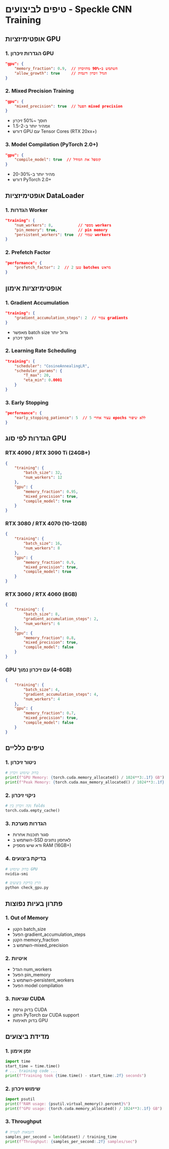 # טיפים לביצועים - Speckle CNN Training

## אופטימיזציות GPU

### 1. הגדרות זיכרון GPU
```json
"gpu": {
    "memory_fraction": 0.9,  // השתמש ב-90% מהזיכרון
    "allow_growth": true     // הגדל זיכרון דינמית
}
```

### 2. Mixed Precision Training
```json
"gpu": {
    "mixed_precision": true  // הפעל mixed precision
}
```
- חוסך ~50% זיכרון
- מהיר יותר ב-1.5-2x
- דורש GPU עם Tensor Cores (RTX 20xx+)

### 3. Model Compilation (PyTorch 2.0+)
```json
"gpu": {
    "compile_model": true  // קומפל את המודל
}
```
- מהיר יותר ב-20-30%
- דורש PyTorch 2.0+

## אופטימיזציות DataLoader

### 1. הגדרות Worker
```json
"training": {
    "num_workers": 8,           // מספר workers
    "pin_memory": true,         // pin memory
    "persistent_workers": true  // שמור workers
}
```

### 2. Prefetch Factor
```json
"performance": {
    "prefetch_factor": 2  // טען 2 batches מראש
}
```

## אופטימיזציות אימון

### 1. Gradient Accumulation
```json
"training": {
    "gradient_accumulation_steps": 2  // צבור gradients
}
```
- מאפשר batch size גדול יותר
- חוסך זיכרון

### 2. Learning Rate Scheduling
```json
"training": {
    "scheduler": "CosineAnnealingLR",
    "scheduler_params": {
        "T_max": 20,
        "eta_min": 0.0001
    }
}
```

### 3. Early Stopping
```json
"performance": {
    "early_stopping_patience": 5  // עצור אחרי 5 epochs ללא שיפור
}
```

## הגדרות לפי סוג GPU

### RTX 4090 / RTX 3090 Ti (24GB+)
```json
{
    "training": {
        "batch_size": 32,
        "num_workers": 12
    },
    "gpu": {
        "memory_fraction": 0.95,
        "mixed_precision": true,
        "compile_model": true
    }
}
```

### RTX 3080 / RTX 4070 (10-12GB)
```json
{
    "training": {
        "batch_size": 16,
        "num_workers": 8
    },
    "gpu": {
        "memory_fraction": 0.9,
        "mixed_precision": true,
        "compile_model": true
    }
}
```

### RTX 3060 / RTX 4060 (8GB)
```json
{
    "training": {
        "batch_size": 8,
        "gradient_accumulation_steps": 2,
        "num_workers": 6
    },
    "gpu": {
        "memory_fraction": 0.8,
        "mixed_precision": true,
        "compile_model": false
    }
}
```

### GPU עם זיכרון נמוך (4-6GB)
```json
{
    "training": {
        "batch_size": 4,
        "gradient_accumulation_steps": 4,
        "num_workers": 4
    },
    "gpu": {
        "memory_fraction": 0.7,
        "mixed_precision": true,
        "compile_model": false
    }
}
```

## טיפים כלליים

### 1. ניטור זיכרון
```python
# בדוק שימוש זיכרון
print(f"GPU Memory: {torch.cuda.memory_allocated() / 1024**3:.1f} GB")
print(f"Peak Memory: {torch.cuda.max_memory_allocated() / 1024**3:.1f} GB")
```

### 2. ניקוי זיכרון
```python
# נקה זיכרון בין folds
torch.cuda.empty_cache()
```

### 3. הגדרות מערכת
- סגור תוכנות אחרות
- השתמש ב-SSD לאחסון נתונים
- ודא שיש מספיק RAM (16GB+)

### 4. בדיקת ביצועים
```bash
# בדוק שימוש GPU
nvidia-smi

# הרץ בדיקת ביצועים
python check_gpu.py
```

## פתרון בעיות נפוצות

### 1. Out of Memory
- הקטן batch_size
- הפעל gradient_accumulation_steps
- הקטן memory_fraction
- השתמש ב-mixed_precision

### 2. איטיות
- הגדל num_workers
- הפעל pin_memory
- השתמש ב-persistent_workers
- הפעל model compilation

### 3. שגיאות CUDA
- בדוק גרסת CUDA
- התקן PyTorch עם CUDA support
- בדוק תאימות GPU

## מדידת ביצועים

### 1. זמן אימון
```python
import time
start_time = time.time()
# ... training code ...
print(f"Training took {time.time() - start_time:.2f} seconds")
```

### 2. שימוש זיכרון
```python
import psutil
print(f"RAM usage: {psutil.virtual_memory().percent}%")
print(f"GPU usage: {torch.cuda.memory_allocated() / 1024**3:.1f} GB")
```

### 3. Throughput
```python
# דוגמאות לשנייה
samples_per_second = len(dataset) / training_time
print(f"Throughput: {samples_per_second:.2f} samples/sec")
```
